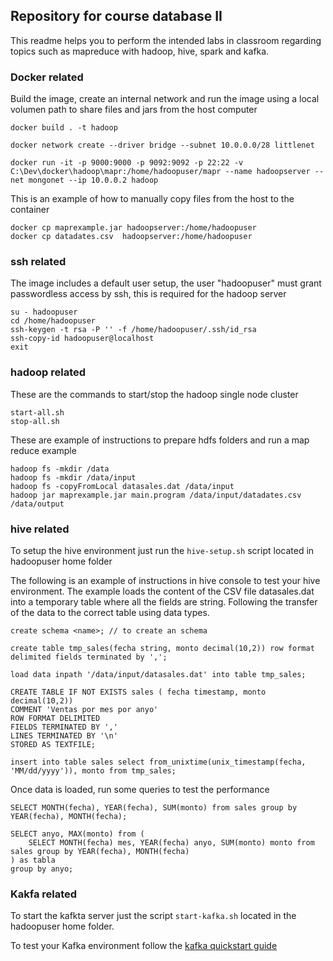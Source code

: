 ## Repository for course database II
This readme helps you to perform the intended labs in classroom regarding topics such as mapreduce with hadoop, hive, spark and kafka.

### Docker related  
Build the image, create an internal network and run the image using a local volumen
path to share files and jars from the host computer
```
docker build . -t hadoop

docker network create --driver bridge --subnet 10.0.0.0/28 littlenet

docker run -it -p 9000:9000 -p 9092:9092 -p 22:22 -v C:\Dev\docker\hadoop\mapr:/home/hadoopuser/mapr --name hadoopserver --net mongonet --ip 10.0.0.2 hadoop
```

This is an example of how to manually copy files from the host to the container 
```
docker cp maprexample.jar hadoopserver:/home/hadoopuser
docker cp datadates.csv  hadoopserver:/home/hadoopuser
```

### ssh related
The image includes a default user setup, the user "hadoopuser" must grant passwordless access by ssh, this is required for the hadoop server

```
su - hadoopuser
cd /home/hadoopuser
ssh-keygen -t rsa -P '' -f /home/hadoopuser/.ssh/id_rsa
ssh-copy-id hadoopuser@localhost
exit
```

### hadoop related
These are the commands to start/stop the hadoop single node cluster 
```
start-all.sh
stop-all.sh
```

These are example of instructions to prepare hdfs folders and run a map reduce example
```
hadoop fs -mkdir /data
hadoop fs -mkdir /data/input
hadoop fs -copyFromLocal datasales.dat /data/input
hadoop jar maprexample.jar main.program /data/input/datadates.csv /data/output
```

### hive related
To setup the hive environment just run the `hive-setup.sh` script located in hadoopuser home folder

The following is an example of instructions in hive console to test your hive environment. The example loads the content of the CSV file datasales.dat into a temporary table where all the fields are string. Following the transfer of the data to the correct table using data types. 

```
create schema <name>; // to create an schema

create table tmp_sales(fecha string, monto decimal(10,2)) row format delimited fields terminated by ',';

load data inpath '/data/input/datasales.dat' into table tmp_sales;

CREATE TABLE IF NOT EXISTS sales ( fecha timestamp, monto decimal(10,2))
COMMENT 'Ventas por mes por anyo'
ROW FORMAT DELIMITED
FIELDS TERMINATED BY ','
LINES TERMINATED BY '\n'
STORED AS TEXTFILE;

insert into table sales select from_unixtime(unix_timestamp(fecha, 'MM/dd/yyyy')), monto from tmp_sales;
```

Once data is loaded, run some queries to test the performance 
```
SELECT MONTH(fecha), YEAR(fecha), SUM(monto) from sales group by YEAR(fecha), MONTH(fecha);

SELECT anyo, MAX(monto) from (
    SELECT MONTH(fecha) mes, YEAR(fecha) anyo, SUM(monto) monto from sales group by YEAR(fecha), MONTH(fecha)
) as tabla 
group by anyo;
```

### Kakfa related
To start the kafkta server just the script `start-kafka.sh` located in the hadoopuser home folder.

To test your Kafka environment follow the [kafka quickstart guide](https://kafka.apache.org/quickstart) 

